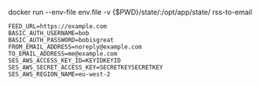 docker run --env-file env.file -v {$PWD}/state/:/opt/app/state/ rss-to-email

```
FEED_URL=https://example.com
BASIC_AUTH_USERNAME=bob
BASIC_AUTH_PASSWORD=bobisgreat
FROM_EMAIL_ADDRESS=noreply@example.com
TO_EMAIL_ADDRESS=me@example.com
SES_AWS_ACCESS_KEY_ID=KEYIDKEYID
SES_AWS_SECRET_ACCESS_KEY=SECRETKEYSECRETKEY
SES_AWS_REGION_NAME=eu-west-2
```
